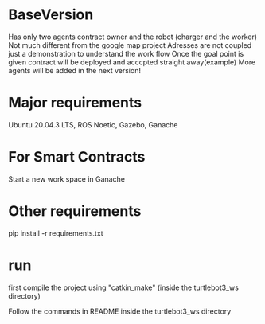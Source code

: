 # BaseVersion

Has only two agents contract owner and the robot (charger and the worker) Not much different from the google map project
Adresses are not coupled just a demonstration to understand the work flow
Once the goal point is given contract will be deployed and acccpted straight away(example)
More agents will be added in the next version!

# Major requirements

Ubuntu 20.04.3 LTS, ROS Noetic, Gazebo, Ganache


# For Smart Contracts

Start a new work space in Ganache


# Other requirements
pip install -r requirements.txt

# run
first compile the project using "catkin_make" (inside the turtlebot3_ws directory)

Follow the commands in README inside the turtlebot3_ws directory
